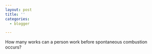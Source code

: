 ```yaml
---
layout: post
title: ''
categories:
  - blogger

---
```


How many works can a person work before spontaneous combustion occurs?
